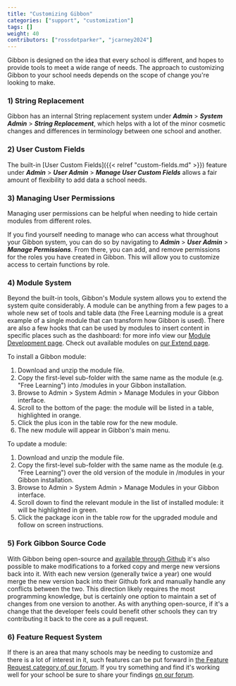 ```yaml
---
title: "Customizing Gibbon"
categories: ["support", "customization"]
tags: []
weight: 40
contributors: ["rossdotparker", "jcarney2024"]
---
```


Gibbon is designed on the idea that every school is different, and hopes to provide tools to meet a wide range of needs. The approach to customizing Gibbon to your school needs depends on the scope of change you're looking to make.

### 1) String Replacement

Gibbon has an internal String replacement system under ___Admin___ > ___System Admin___ > ___String Replacement___, which helps with a lot of the minor cosmetic changes and differences in terminology between one school and another.

### 2) User Custom Fields

The built-in [User Custom Fields]({{< relref "custom-fields.md" >}}) feature under ___Admin___ > ___User Admin___ > ___Manage User Custom Fields___ allows a fair amount of flexibility to add data a school needs.

### 3) Managing User Permissions

Managing user permissions can be helpful when needing to hide certain modules from different roles.

If you find yourself needing to manage who can access what throughout your Gibbon system, you can do so by navigating to ___Admin___ > ___User Admin___ > ___Manage Permissions___. From there, you can add, and remove permissions for the roles you have created in Gibbon. This will allow you to customize access to certain functions by role.

### 4) Module System

Beyond the built-in tools, Gibbon's Module system allows you to extend the system quite considerably. A module can be anything from a few pages to a whole new set of tools and table data (the Free Learning module is a great example of a single module that can transform how Gibbon is used). There are also a few hooks that can be used by modules to insert content in specific places such as the dashboard: for more info view our [Module Development page](https://docs.gibbonedu.org/developers/getting-started/module-development/). Check out available modules on [our Extend page](https://gibbonedu.org/extend).

To install a Gibbon module:

1. Download and unzip the module file.
2. Copy the first-level sub-folder with the same name as the module (e.g. "Free Learning") into /modules in your Gibbon installation.
3. Browse to Admin > System Admin > Manage Modules in your Gibbon interface.
4. Scroll to the bottom of the page: the module will be listed in a table, highlighted in orange.
5. Click the plus icon in the table row for the new module.
6. The new module will appear in Gibbon's main menu.

To update a module:

1. Download and unzip the module file.
2. Copy the first-level sub-folder with the same name as the module (e.g. "Free Learning") over the old version of the module in /modules in your Gibbon installation.
3. Browse to Admin > System Admin > Manage Modules in your Gibbon interface.
4. Scroll down to find the relevant module in the list of installed module: it will be highlighted in green.
5. Click the package icon in the table row for the upgraded module and follow on screen instructions.

### 5) Fork Gibbon Source Code

With Gibbon being open-source and [available through Github](https://github.com/GibbonEdu/core) it's also possible to make modifications to a forked copy and merge new versions back into it. With each new version (generally twice a year) one would merge the new version back into their Github fork and manually handle any conflicts between the two. This direction likely requires the most programming knowledge, but is certainly one option to maintain a set of changes from one version to another. As with anything open-source, if it's a change that the developer feels could benefit other schools they can try contributing it back to the core as a pull request.

### 6) Feature Request System

If there is an area that many schools may be needing to customize and there is a lot of interest in it, such features can be put forward in [the Feature Request category of our forum](https://ask.gibbonedu.org/categories/feature-requests). If you try something and find it's working well for your school be sure to share your findings [on our forum](https://ask.gibbonedu.org).
